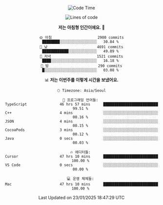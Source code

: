 <div align="center">

<br />

 <!--START_SECTION:waka-->
![Code Time](http://img.shields.io/badge/Code%20Time-4%2C064%20hrs%2037%20mins-blue)

![Lines of code](https://img.shields.io/badge/%EC%A0%80%EB%8A%94%20%EC%97%AC%ED%83%9C%EA%B9%8C%EC%A7%80%20-4.9%20million%20%EC%A4%84%EC%9D%98%20%EC%BD%94%EB%93%9C%EB%A5%BC%20%EC%9E%91%EC%84%B1%ED%96%88%EC%96%B4%EC%9A%94.-blue)

**저는 아침형 인간이에요. 🐤** 

```text
🌞 아침                     2900 commits        ████████░░░░░░░░░░░░░░░░░   30.84 % 
🌆 낮　                     4691 commits        ████████████░░░░░░░░░░░░░   49.89 % 
🌃 저녁                     1521 commits        ████░░░░░░░░░░░░░░░░░░░░░   16.18 % 
🌙 밤　                     290 commits         █░░░░░░░░░░░░░░░░░░░░░░░░   03.08 % 
```


📊 **저는 이번주를 이렇게 시간을 보냈어요.** 

```text
🕑︎ Timezone: Asia/Seoul

💬 프로그래밍 언어들: 
TypeScript               46 hrs 57 mins      █████████████████████████   99.51 % 
C++                      4 mins              ░░░░░░░░░░░░░░░░░░░░░░░░░   00.16 % 
JSON                     4 mins              ░░░░░░░░░░░░░░░░░░░░░░░░░   00.15 % 
CocoaPods                3 mins              ░░░░░░░░░░░░░░░░░░░░░░░░░   00.12 % 
Java                     0 secs              ░░░░░░░░░░░░░░░░░░░░░░░░░   00.03 % 

🔥 에디터들: 
Cursor                   47 hrs 10 mins      █████████████████████████   100.00 % 
VS Code                  0 secs              ░░░░░░░░░░░░░░░░░░░░░░░░░   00.00 % 

💻 운영 체제들: 
Mac                      47 hrs 10 mins      █████████████████████████   100.00 % 
```


 Last Updated on 23/01/2025 18:47:29 UTC
<!--END_SECTION:waka-->

</div>
